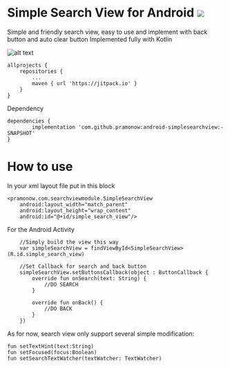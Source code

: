 # Simple Search View for Android  [![](https://jitpack.io/v/pramonow/android-simplesearchview.svg)](https://jitpack.io/#pramonow/android-simplesearchview)

Simple and friendly search view, easy to use and implement with back button and auto clear button
Implemented fully with Kotlin

![alt text](https://raw.githubusercontent.com/pramonow/just_images/master/SearchPreview.PNG)

	allprojects {
		repositories {
			...
			maven { url 'https://jitpack.io' }
		}
	}
  
Dependency

	dependencies {
	        implementation 'com.github.pramonow:android-simplesearchview:-SNAPSHOT'
	}
  

# How to use

In your xml layout file put in this block

    <pramonow.com.searchviewmodule.SimpleSearchView
        android:layout_width="match_parent"
        android:layout_height="wrap_content"
        android:id="@+id/simple_search_view"/>

For the Android Activity

        //Simply build the view this way
        var simpleSearchView = findViewById<SimpleSearchView>(R.id.simple_search_view)

        //Set Callback for search and back button
        simpleSearchView.setButtonsCallback(object : ButtonCallback {
            override fun onSearch(text: String) {
                //DO SEARCH
            }

            override fun onBack() {
                //DO BACK
            }
        })

As for now, search view only support several simple modification:

    fun setTextHint(text:String)
    fun setFocused(focus:Boolean)
    fun setSearchTextWatcher(textWatcher: TextWatcher)
